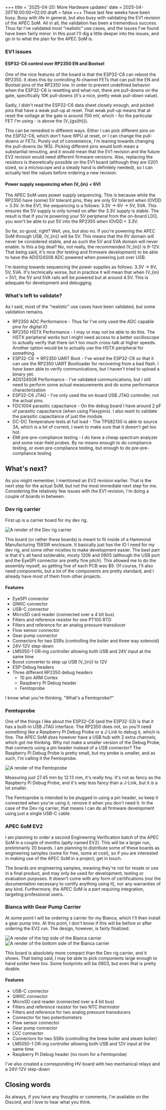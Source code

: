 +++
title = '2025-04-20: More Hardware updates'
date = 2025-04-20T16:00:00+02:00
draft = false
+++
These last few weeks have been busy. Busy with life in general, but also busy with validating the EV1 revision of the APEC SoM. All in all, the validation has been a tremendous success. Thus far I've validated most "realistic" use cases, and the issues I've found have been fairly minor. In this post I'll dig a little deeper into the issues, and go in to what the plan for the APEC SoM is.

### EV1 issues

#### ESP32-C6 control over RP2350 EN and Bootsel

One of the nice features of the board is that the ESP32-C6 can reboot the RP2350. It does this by controlling N-channel FETs that can pull the EN and Bootsel pins of the RP2350 low. In order to prevent undefined behavior when the ESP32-C6 is resetting and what-not, there are pull-downs on the gate, specifically 10K pull-downs (it's a nice, pretty weak pull-down value).

Sadly, I didn't read the ESP32-C6 data sheet closely enough, and picked pins that have a weak pull-up at reset. That weak pull-up means that at reset the voltage at the gate is around 700 mV, which - for the particular FET I'm using - is above the \(V_{gs(th)}\).

This can be remedied in different ways. Either I can pick different pins on the ESP32-C6, which don't have WPU at reset, or I can change the pull-downs or FETs. Purely out of convenience, I'm leaning towards changing the pull-downs (to 1K5). Picking different pins would both mean a substantial rerouting, and it would mean that the EV1 revision and the future EV2 revision would need different firmware versions. Also, replacing the resistors is theoretically possible on the EV1 board (although they are 0201 sized, so a microscope and a steady hand is definitely needed), so I can actually test the values before ordering a new revision.

#### Power supply sequencing when \(V_{in} < 6V\)

The APEC SoM uses power supply sequencing. This is because while the RP2350 have (some) 5V tolerant pins, they are only 5V tolerant when IOVDD = 3.3V. In the EV1, the sequencing is a follows: 3.3V -> 6V -> 5V, 5VA. This ensures the 5V supply is only turned on after the 3.3V supply is stable. The result is that if you're powering your 5V peripheral from the on-board LDO, you won't be able to put 5V into the RP2350 when IOVDD < 3.3V.

So far, so good, right? Well, yes, but also no. If you're powering the APEC SoM through USB, \(V_{in}\) will be 5V. This means that the 6V domain will never be considered stable, and as such the 5V and 5VA domain will never enable. Is this a big deal? No, not really, the recommended \(V_{in}\) is 9-12V. That being said, it's nice (for testing and firmware development) to be able to have the ADS124S08 ADC powered when powering just over USB.

I'm leaning towards sequencing the power supplies as follows: 3.3V -> 6V, 5V, 5VA. It's technically worse, but in practice it will mean that when \(V_{in} = 5V\), the 5V and 5VA rails will be powered but at around 4.5V. This is adequate for development and debugging.

### What's left to validate?

As I said, most of the "realistic" use cases have been validated, but some validation remains.

* RP2350 ADC Performance - Thus far I've only used the ADC capable pins for digital IO
* RP2350 HSTX Performance - I may or may not be able to do this. The HSTX peripheral *works* but I might need access to a better oscilloscope to actually verify that there isn't too much cross-talk at higher speeds. Another option would be to actually *use* the HSTX peripheral for something. 
* ESP32-C6 -> RP2350 UART Boot - I've wired the ESP32-C6 so that it can use the RP2350 UART Bootloader for recovering from a bad flash. I *have* been able to verify communications, but I haven't tried to upload a binary yet.
* ADS124S08 Performance - I've validated communications, but I still need to perform some actual measurements and do some performance characterization
* ESP32-C6 JTAG - I've only used the on-board USB JTAG controller, not the actual pins.
* FDC1004 parasitic capacitance - On the debug board I have around 2 pF of parasitic capacitance (when using Flexypins). I also want to validate the parasitic capacitance of just the module.
* DC-DC Temperature tests at full load - The TPS82130 is able to source 3A, which is a *lot* of current, I want to make sure that it doesn't get too hot.
* EMI pre-pre-compliance testing - I *do* have a cheap spectrum analyzer and some near-field probes. By no means enough to do compliance testing, or even pre-compliance testing, but enough to do pre-pre-compliance testing

## What's next?

As you might remember, I mentioned an EV2 revision earlier. That is the next step for the actual SoM, but not the most immediate next step for me. Considering the relatively few issues with the EV1 revision, I'm doing a couple of boards in between.

### Dev rig carrier

First up is a carrier board for my dev rig. 

![A render of the Dev rig carrier](/images/dev-rig-carrier.png)

This board (or rather these boards) is meant to fit inside of a Hammond Manufacturing 1593W enclosure. It basically just has the IO I need for my dev rig, and some other niceties to make development easier. The best part is that it's all hand solderable, mosty 1206 and 0805 (although the USB port and the EyeSPI connector are pretty fine pitch). This allowed me to do the assembly myself, so getting five of each PCB was $9. Of course, I'll also need components, but a lot of the components are pretty standard, and I already have most of them from other projects.

#### Features

* EyeSPI connector
* QWIIC connector
* USB-C connector
* MicroSD card reader (connected over a 4 bit bus)
* Filters and reference resistor for one PT100 RTD
* Filters and reference for an analog pressure transducer
* Flow sensor connector
* Gear pump connector
* Connectors for two SSRs (controlling the boiler and three way solenoid)
* 24V-12V step-down
* LM5050-1 OR-ing controller allowing both USB and 24V input at the same time
* Boost converter to step up USB \(V_{in}\) to 12V
* ESP-Debug headers
* Three different RP2350 debug headers
  * 10 pin ARM Cortex
  * Raspberry Pi Debug header
  * Femtoprobe

I know what you're thinking. "What's a Femtoprobe?"

### Femtoprobe

One of the things I like about the ESP32-C6 (and the ESP32-S3) is that it has a built-in USB JTAG interface. The RP2350 does not, so you'll need something like a Raspberry Pi Debug Probe or a J-Link to debug it, which is fine. The APEC SoM *does* however have a USB hub with 2 extra channels, which got me thinking. Why not make a smaller version of the Debug Probe, that connects using a pin header instead of a USB connector? The Raspberry Pi Debug Probe is pretty small, but my probe is smaller, and as such, I'm calling it the Femtoprobe.

![A render of the Femtoprobe](/images/femtoprobe.png)

Measuring just 27.45 mm by 12.13 mm, it's *really* tiny. It's not as fancy as the Raspberry Pi Debug Probe, and it's *way* less fancy than a J-Link, but it *is* a lot smaller.

The Femtoprobe is intended to be plugged in using a pin header, so keep it connected when you're using it, remove it when you don't need it. In the case of the Dev rig carrier, that means I can do all firmware development using just a single USB-C cable.

### APEC SoM EV2

I am planning to order a second Engineering Verification batch of the APEC SoM in a couple of months (aptly named EV2). This will be a larger run, preliminarily 20 boards. I am planning to distribute some of these boards as engineering samples (some for free, some at cost), so if you are interested in making use of the APEC SoM in a project, get in touch. 

The boards *are* engineering samples, meaning they're not for resale or use in a final product, and may only be used for development, testing or evaluation purposes. It doesn't come with any form of certifications (nor the documentation necessary to certify anything using it), nor any warranties of any kind. Furthermore, the APEC SoM is a part requiring integration, targeting professional users.

### Bianca with Gear Pump Carrier

At some point I will be ordering a carrier for my Bianca, which I'll then install a gear pump into. At this point, I don't know if this will be before or after ordering the EV2 run. The design, however, is fairly finalized.

![A render of the top side of the Bianca carrier](/images/bianca-carrier-top.png)
![A render of the bottom side of the Bianca carrier](/images/bianca-carrier-bottom.png)

This board is absolutely more compact than the Dev rig carrier, and it shows. That being said, I may be able to pick components large enough to hand solder here too. Some footprints will be 0603, but even that is pretty doable.

#### Features

* USB-C connector
* QWIIC connector
* MicroSD card reader (connected over a 4 bit bus)
* Filters and reference resistor for two NTC thermistor
* Filters and reference for two analog pressure transducers
* Connector for two potentiometers
* Flow sensor connector
* Gear pump connector
* LCC connector
* Connectors for two SSRs (controlling the brew boiler and steam boiler)
* LM5050-1 OR-ing controller allowing both USB and 12V input at the same time
* Raspberry Pi Debug header (no room for a Femtoprobe)

I've also created a corresponding HV board with two mechanical relays and a 24V-12V step-down

## Closing words

As always, if you have any thoughts or comments, I'm available on the Discord, and I love to hear what you think.